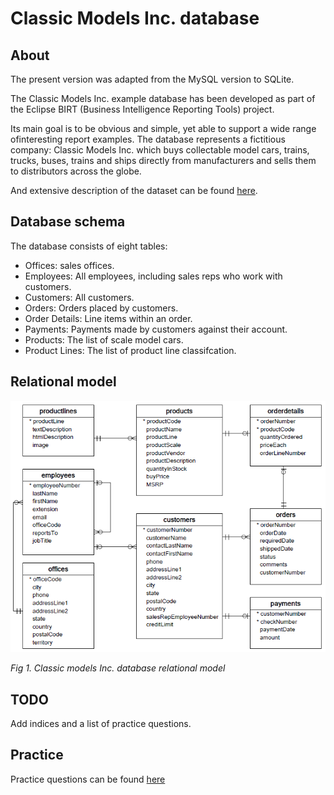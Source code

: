 # Classic Models Inc. database

## About 

The present version was adapted from the MySQL version to SQLite. 

The Classic Models Inc. example database has been developed as part of the 
Eclipse BIRT (Business Intelligence Reporting Tools) project. 

Its main goal is to be obvious and simple, yet able to support a wide range ofinteresting report examples. 
The database represents a fictitious company: Classic Models Inc. which buys collectable model cars, 
trains, trucks, buses, trains and ships directly from manufacturers 
and sells them to distributors across the globe.

And extensive description of the dataset can be found [here](https://www.richardtwatson.com/dm6e/Reader/ClassicModels.pdf). 

## Database schema

The database consists of eight tables:
* Offices: sales offices.
* Employees: All employees, including sales reps who work with customers.
* Customers: All customers. 
* Orders: Orders placed by customers.
* Order Details: Line items within an order.
* Payments: Payments made by customers against their account.
* Products: The list of scale model cars.
* Product Lines: The list of product line classifcation.

## Relational model 

![relational database](model/relational-model.png)

*Fig 1. Classic models Inc. database relational model*

## TODO

Add indices and a list of practice questions. 

## Practice 

Practice questions can be found [here](https://www.richardtwatson.com/dm6e/Reader/ClassicModels.html) 
